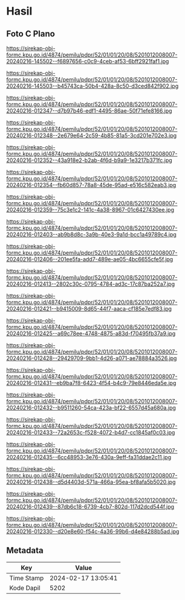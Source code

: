 # Hasil

## Foto C Plano

https://sirekap-obj-formc.kpu.go.id/4874/pemilu/pdpr/52/01/01/20/08/5201012008007-20240216-145502--f6897656-c0c9-4ceb-af53-6bff2921faf1.jpg

https://sirekap-obj-formc.kpu.go.id/4874/pemilu/pdpr/52/01/01/20/08/5201012008007-20240216-145503--b45743ca-50b4-428a-8c50-d3ced842f902.jpg

https://sirekap-obj-formc.kpu.go.id/4874/pemilu/pdpr/52/01/01/20/08/5201012008007-20240216-012347--d7b97b46-edf1-4495-86ae-50f71efe8166.jpg

https://sirekap-obj-formc.kpu.go.id/4874/pemilu/pdpr/52/01/01/20/08/5201012008007-20240216-012348--2e679e64-2c59-4b85-81a5-3cd201e702e3.jpg

https://sirekap-obj-formc.kpu.go.id/4874/pemilu/pdpr/52/01/01/20/08/5201012008007-20240216-012352--43a918e2-b2ab-4f6d-b9a9-1e3217b371fc.jpg

https://sirekap-obj-formc.kpu.go.id/4874/pemilu/pdpr/52/01/01/20/08/5201012008007-20240216-012354--fb60d857-78a8-45de-95ad-e516c582eab3.jpg

https://sirekap-obj-formc.kpu.go.id/4874/pemilu/pdpr/52/01/01/20/08/5201012008007-20240216-012359--75c3e1c2-141c-4a38-8967-01c6427430ee.jpg

https://sirekap-obj-formc.kpu.go.id/4874/pemilu/pdpr/52/01/01/20/08/5201012008007-20240216-012403--ab9b8d8c-3a9b-40e3-9a1d-bcc1a49789c4.jpg

https://sirekap-obj-formc.kpu.go.id/4874/pemilu/pdpr/52/01/01/20/08/5201012008007-20240216-012406--201ee5fa-add7-489e-ae05-4bc6655cfe5f.jpg

https://sirekap-obj-formc.kpu.go.id/4874/pemilu/pdpr/52/01/01/20/08/5201012008007-20240216-012413--2802c30c-0795-4784-ad3c-17c87ba252a7.jpg

https://sirekap-obj-formc.kpu.go.id/4874/pemilu/pdpr/52/01/01/20/08/5201012008007-20240216-012421--b9415009-8d65-44f7-aaca-cf185e7edf83.jpg

https://sirekap-obj-formc.kpu.go.id/4874/pemilu/pdpr/52/01/01/20/08/5201012008007-20240216-012425--a69c78ee-4748-4875-a83d-f70495fb37a9.jpg

https://sirekap-obj-formc.kpu.go.id/4874/pemilu/pdpr/52/01/01/20/08/5201012008007-20240216-012428--29429709-9bb1-4d26-a071-ae78884a3526.jpg

https://sirekap-obj-formc.kpu.go.id/4874/pemilu/pdpr/52/01/01/20/08/5201012008007-20240216-012431--eb9ba7f8-6423-4f54-b4c9-79e8446eda5e.jpg

https://sirekap-obj-formc.kpu.go.id/4874/pemilu/pdpr/52/01/01/20/08/5201012008007-20240216-012432--b9511260-54ca-423a-bf22-6557d45a680a.jpg

https://sirekap-obj-formc.kpu.go.id/4874/pemilu/pdpr/52/01/01/20/08/5201012008007-20240216-012433--72a2653c-f528-4072-b4d7-cc1845af0c03.jpg

https://sirekap-obj-formc.kpu.go.id/4874/pemilu/pdpr/52/01/01/20/08/5201012008007-20240216-012435--6cc48953-3e76-430a-9eff-fa31ddae2c11.jpg

https://sirekap-obj-formc.kpu.go.id/4874/pemilu/pdpr/52/01/01/20/08/5201012008007-20240216-012438--d5d4403d-571a-466a-95ea-bf8afa5b5020.jpg

https://sirekap-obj-formc.kpu.go.id/4874/pemilu/pdpr/52/01/01/20/08/5201012008007-20240216-012439--87db6c18-6739-4cb7-802d-117d2dcd544f.jpg

https://sirekap-obj-formc.kpu.go.id/4874/pemilu/pdpr/52/01/01/20/08/5201012008007-20240216-012330--d20e8e60-f54c-4a36-99b6-d4e84288b5ad.jpg


## Metadata

| Key        | Value               |
| ---------- | ------------------- |
| Time Stamp | 2024-02-17 13:05:41 |
| Kode Dapil | 5202                |



